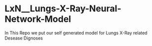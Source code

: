 # LxN__Lungs-X-Ray-Neural-Network-Model
In This Repo we put our self generated model for Lungs X-Ray related Desease Dignoses
